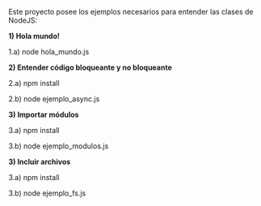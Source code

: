 Este proyecto posee los ejemplos necesarios para entender las clases de NodeJS:

__1) Hola mundo!__

1.a) node hola_mundo.js


__2) Entender código bloqueante y no bloqueante__

2.a) npm install

2.b) node ejemplo_async.js


__3) Importar módulos__

3.a) npm install

3.b) node ejemplo_modulos.js


__3) Incluir archivos__

3.a) npm install

3.b) node ejemplo_fs.js
